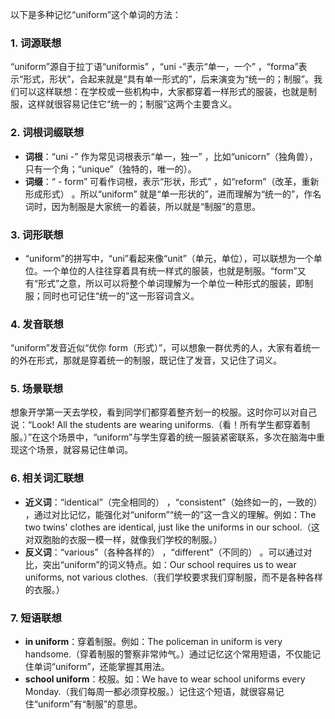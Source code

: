 以下是多种记忆“uniform”这个单词的方法：

### 1. 词源联想
“uniform”源自于拉丁语“uniformis” ，“uni -”表示“单一，一个” ，“forma”表示“形式，形状”，合起来就是“具有单一形式的”，后来演变为“统一的；制服”。我们可以这样联想：在学校或一些机构中，大家都穿着一样形式的服装，也就是制服，这样就很容易记住它“统一的；制服”这两个主要含义。

### 2. 词根词缀联想
 - **词根**：“uni -” 作为常见词根表示“单一，独一” ，比如“unicorn”（独角兽），只有一个角；“unique”（独特的，唯一的）。
 - **词缀**：“ - form” 可看作词根，表示“形状，形式” ，如“reform”（改革，重新形成形式） 。所以“uniform” 就是“单一形状的”，进而理解为“统一的”，作名词时，因为制服是大家统一的着装，所以就是“制服”的意思。 

### 3. 词形联想
 - “uniform”的拼写中，“uni”看起来像“unit”（单元，单位），可以联想为一个单位。一个单位的人往往穿着具有统一样式的服装，也就是制服。“form”又有“形式”之意，所以可以将整个单词理解为一个单位一种形式的服装，即制服；同时也可记住“统一的”这一形容词含义。

### 4. 发音联想
“uniform”发音近似“优你 form（形式）”，可以想象一群优秀的人，大家有着统一的外在形式，那就是穿着统一的制服，既记住了发音，又记住了词义。 

### 5. 场景联想
想象开学第一天去学校，看到同学们都穿着整齐划一的校服。这时你可以对自己说：“Look! All the students are wearing uniforms.（看！所有学生都穿着制服。）”在这个场景中，“uniform”与学生穿着的统一服装紧密联系，多次在脑海中重现这个场景，就容易记住单词。 

### 6. 相关词汇联想
 - **近义词**：“identical”（完全相同的） ，“consistent”（始终如一的，一致的） ，通过对比记忆，能强化对“uniform”“统一的”这一含义的理解。例如：The two twins' clothes are identical, just like the uniforms in our school.（这对双胞胎的衣服一模一样，就像我们学校的制服。）
 - **反义词**：“various”（各种各样的） ，“different”（不同的） 。可以通过对比，突出“uniform”的词义特点。如：Our school requires us to wear uniforms, not various clothes.（我们学校要求我们穿制服，而不是各种各样的衣服。） 

### 7. 短语联想
 - **in uniform**：穿着制服。例如：The policeman in uniform is very handsome.（穿着制服的警察非常帅气。）通过记忆这个常用短语，不仅能记住单词“uniform”，还能掌握其用法。 
 - **school uniform**：校服。如：We have to wear school uniforms every Monday.（我们每周一都必须穿校服。）记住这个短语，就很容易记住“uniform”有“制服”的意思。 